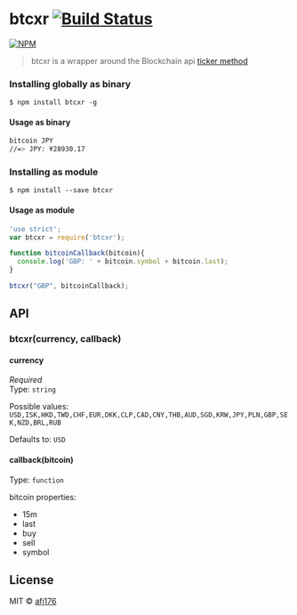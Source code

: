 # btcxr [![Build Status](https://travis-ci.org/afj176/btcxr.svg?branch=master)](https://travis-ci.org/afj176/btcxr)
[![NPM](https://nodei.co/npm/btcxr.png?downloads=true&stars=true)](https://nodei.co/npm/btcxr/)

> btcxr is a wrapper around the Blockchain api [ticker method](https://blockchain.info/ticker)

### Installing globally as binary

```
$ npm install btcxr -g
```

#### Usage as binary

```bash
bitcoin JPY
//=> JPY: ¥28930.17
```

### Installing as module

```
$ npm install --save btcxr
```
#### Usage as module

```js
'use strict';
var btcxr = require('btcxr');

function bitcoinCallback(bitcoin){
  console.log('GBP: ' + bitcoin.symbol + bitcoin.last);
}

btcxr("GBP", bitcoinCallback);
```

## API

### btcxr(currency, callback)

#### currency

*Required*  
Type: `string`

Possible values: `USD,ISK,HKD,TWD,CHF,EUR,DKK,CLP,CAD,CNY,THB,AUD,SGD,KRW,JPY,PLN,GBP,SEK,NZD,BRL,RUB`

Defaults to: `USD`

#### callback(bitcoin)

Type: `function`

bitcoin properties:
    
* 15m
* last
* buy
* sell
* symbol

## License

MIT © [afj176](http://codeti.me)
